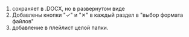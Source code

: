 1) сохраняет в .DOCX, но в развернутом виде
2) Добавлены кнопки "✓" и "✕" в каждый раздел в "выбор формата файлов"
3) добавление в плейлист целой папки.